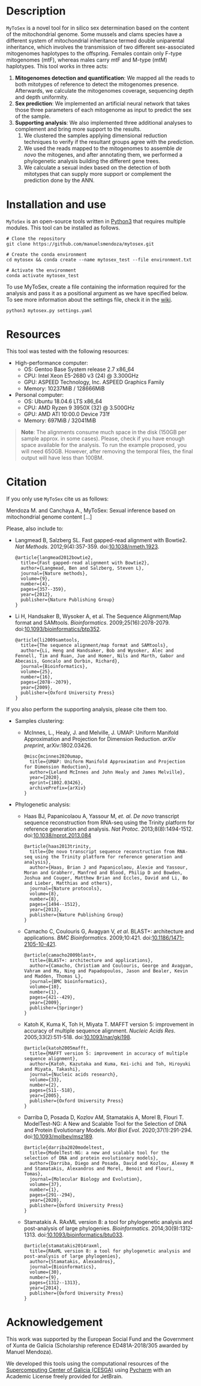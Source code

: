 # Description
`MyToSex` is a novel tool for in silico sex determination based on the content of the mitochondrial genome. Some 
mussels and clams species have a different system of mitochondrial inheritance termed double uniparental inheritance, 
which involves the transmission of two different sex-associated mitogenomes haplotypes to the offspring. Females 
contain only F-type mitogenomes (mtF), whereas males carry mtF and M-type (mtM) haplotypes. This tool works 
in three acts:
1. **Mitogenomes detection and quantification**: We mapped all the reads to both mitotypes of reference to detect the 
   mitogenomes presence. Afterwards, we calculate the mitogenomes coverage, sequencing depth and depth uniformity.
2. **Sex prediction**: We implemented an artificial neural network that takes those three parameters of each mitogenome 
   as input to predict the sex of the sample.
3. **Supporting analysis**: We also implemented three additional analyses to complement and bring more support to the 
   results. 
   1. We clustered the samples applying dimensional reduction techniques to verify if the resultant groups agree 
      with the prediction. 
   2. We used the reads mapped to the mitogenomes to assemble *de novo* the mitogenes, and after annotating them, we 
      performed a phylogenetic analysis building the different gene trees.
   3. We calculate a sexual index based on the detection of both mitotypes that can supply more support or complement 
      the prediction done by the ANN.

# Installation and use
`MyToSex` is an open-source tools written in [Python3](https://www.python.org) that requires multiple modules.
This tool can be installed as follows.

```shell
# Clone the repository
git clone https://github.com/manuelsmendoza/mytosex.git

# Create the conda environment
cd mytosex && conda create --name mytosex_test --file environment.txt 

# Activate the environment
conda activate mytosex_test 
```

To use MyToSex, create a file containing the information required for the analysis and pass it as a positional argument 
as we have specified below. To see more information about the settings file, check it in the
[wiki](https://github.com/manuelsmendoza/mytosex/wiki).

```shell
python3 mytosex.py settings.yaml
```

# Resources
This tool was tested with the following resources:
- High-performance computer:
  - OS: Gentoo Base System release 2.7 x86_64 
  - CPU: Intel Xeon E5-2680 v3 (24) @ 3.300GHz
  - GPU: ASPEED Technology, Inc. ASPEED Graphics Family
  - Memory: 10237MiB / 128666MiB
- Personal computer:
  - OS: Ubuntu 18.04.6 LTS x86_64
  - CPU: AMD Ryzen 9 3950X (32) @ 3.500GHz
  - GPU: AMD ATI 10:00.0 Device 731f 
  - Memory: 697MiB / 32041MiB

> **Note**: The alignments consume much space in the disk (150GB per sample approx. in some cases). Please, check if 
> you have enough space available for the analysis. To run the example proposed, you will need 650GB. However, after 
> removing the temporal files, the final output will have less than 100BM.

# Citation
If you only use `MyToSex` cite us as follows:

Mendoza M. and Canchaya A., MyToSex: Sexual inference based on mitochondrial genome content [...]

Please, also include to:

- Langmead B, Salzberg SL. Fast gapped-read alignment with Bowtie2. *Nat Methods*. 2012;9(4):357-359.
    doi:[10.1038/nmeth.1923](https://www.nature.com/articles/nmeth.1923).
    ```text
    @article{langmead2012bowtie2, 
      title={Fast gapped-read alignment with Bowtie2},
      author={Langmead, Ben and Salzberg, Steven L},
      journal={Nature methods},
      volume={9},
      number={4},
      pages={357--359},
      year={2012},
      publisher={Nature Publishing Group}
    }
    ```

- Li H, Handsaker B, Wysoker A, et al. The Sequence Alignment/Map format and SAMtools. *Bioinformatics*. 
    2009;25(16):2078-2079. 
    doi:[10.1093/bioinformatics/btp352](https://academic.oup.com/bioinformatics/article/25/16/2078/204688).
    ```text
    @article{li2009samtools,
      title={The sequence alignment/map format and SAMtools},
      author={Li, Heng and Handsaker, Bob and Wysoker, Alec and Fennell, Tim and Ruan, Jue and Homer, Nils and Marth, Gabor and Abecasis, Goncalo and Durbin, Richard},
      journal={Bioinformatics},
      volume={25},
      number={16},
      pages={2078--2079},
      year={2009},
      publisher={Oxford University Press}
    }
    ```

If you also perform the supporting analysis, please cite them too.
- Samples clustering:
  - McInnes, L., Healy, J. and Melville, J. UMAP: Uniform Manifold Approximation and Projection for Dimension Reduction.
    *arXiv preprint*, arXiv:1802.03426.
    ```text
    @misc{mcinnes2020umap,
      title={UMAP: Uniform Manifold Approximation and Projection for Dimension Reduction}, 
      author={Leland McInnes and John Healy and James Melville},
      year={2020},
      eprint={1802.03426},
      archivePrefix={arXiv}
    } 
    ```

- Phylogenetic analysis:
  - Haas BJ, Papanicolaou A, Yassour M, *et. al*. *De novo* transcript sequence reconstruction from RNA-seq using the 
    Trinity platform for reference generation and analysis. *Nat Protoc*. 2013;8(8):1494-1512. 
    doi:[10.1038/nprot.2013.084](https://www.nature.com/articles/nprot.2013.084) 
    ```text
    @article{haas2013trinity,
      title={De novo transcript sequence reconstruction from RNA-seq using the Trinity platform for reference generation and analysis},
      author={Haas, Brian J and Papanicolaou, Alexie and Yassour, Moran and Grabherr, Manfred and Blood, Philip D and Bowden, Joshua and Couger, Matthew Brian and Eccles, David and Li, Bo and Lieber, Matthias and others},
      journal={Nature protocols},
      volume={8},
      number={8},
      pages={1494--1512},
      year={2013},
      publisher={Nature Publishing Group}
    }
    ```
  - Camacho C, Coulouris G, Avagyan V, *et al*. BLAST+: architecture and applications. *BMC Bioinformatics*. 
    2009;10:421. 
    doi:[10.1186/1471-2105-10-421](https://bmcbioinformatics.biomedcentral.com/articles/10.1186/1471-2105-10-421).
    ```text
    @article{camacho2009blast+,
      title={BLAST+: architecture and applications},
      author={Camacho, Christiam and Coulouris, George and Avagyan, Vahram and Ma, Ning and Papadopoulos, Jason and Bealer, Kevin and Madden, Thomas L},
      journal={BMC bioinformatics},
      volume={10},
      number={1},
      pages={421--429},
      year={2009},
      publisher={Springer}
    }
    ```
  - Katoh K, Kuma K, Toh H, Miyata T. MAFFT version 5: improvement in accuracy of multiple sequence alignment. 
    *Nucleic Acids Res*. 2005;33(2):511-518. 
    doi:[10.1093/nar/gki198](https://academic.oup.com/nar/article/33/2/511/2549118).
    ```text
    @article{katoh2005mafft,
      title={MAFFT version 5: improvement in accuracy of multiple sequence alignment},
      author={Katoh, Kazutaka and Kuma, Kei-ichi and Toh, Hiroyuki and Miyata, Takashi},
      journal={Nucleic acids research},
      volume={33},
      number={2},
      pages={511--518},
      year={2005},
      publisher={Oxford University Press}
    }
    ```
  - Darriba D, Posada D, Kozlov AM, Stamatakis A, Morel B, Flouri T. ModelTest-NG: A New and Scalable Tool for the 
    Selection of DNA and Protein Evolutionary Models. *Mol Biol Evol*. 2020;37(1):291-294. 
    doi:[10.1093/molbev/msz189](https://academic.oup.com/mbe/article/37/1/291/5552155).
    ```text
    @article{darriba2020modeltest,
      title={ModelTest-NG: a new and scalable tool for the selection of DNA and protein evolutionary models},
      author={Darriba, Diego and Posada, David and Kozlov, Alexey M and Stamatakis, Alexandros and Morel, Benoit and Flouri, Tomas},
      journal={Molecular Biology and Evolution},
      volume={37},
      number={1},
      pages={291--294},
      year={2020},
      publisher={Oxford University Press}
    }
    ```
  - Stamatakis A. RAxML version 8: a tool for phylogenetic analysis and post-analysis of large phylogenies. 
    *Bioinformatics*. 2014;30(9):1312-1313. 
    doi:[10.1093/bioinformatics/btu033](https://academic.oup.com/bioinformatics/article/30/9/1312/238053).
    ```text
    @article{stamatakis2014raxml,
      title={RAxML version 8: a tool for phylogenetic analysis and post-analysis of large phylogenies},
      author={Stamatakis, Alexandros},
      journal={Bioinformatics},
      volume={30},
      number={9},
      pages={1312--1313},
      year={2014},
      publisher={Oxford University Press}
    }
    ```

# Acknowledgement
This work was supported by the European Social Fund and the Government of Xunta de Galicia (Scholarship reference 
ED481A-2018/305 awarded by Manuel Mendoza).

We developed this tools using the computational resources of the 
[Supercomputing Center of Galicia (CESGA)](https://www.cesga.es) using [Pycharm](https://www.jetbrains.com/pycharm/) 
with an Academic License freely provided for JetBrain.
